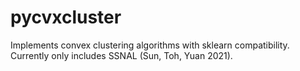 # pycvxcluster

Implements convex clustering algorithms with sklearn compatibility. Currently only includes SSNAL (Sun, Toh, Yuan 2021).
